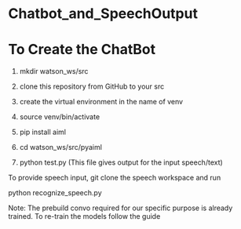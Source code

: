 # Chatbot_and_SpeechOutput

# To Create the ChatBot

1) mkdir watson_ws/src

2) clone this repository from GitHub to your src

3) create the virtual environment in the name of venv

4) source venv/bin/activate

5) pip install aiml

6) cd watson_ws/src/pyaiml

7) python test.py (This file gives output for the input speech/text)

To provide speech input, git clone the speech workspace and run

python recognize_speech.py 

Note: The prebuild convo required for our specific purpose is already trained. To re-train the models follow the guide 
